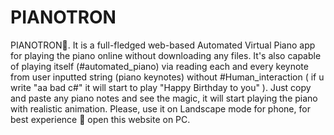 # PIANOTRON

PIANOTRON🎹. It is a full-fledged web-based Automated Virtual Piano app for playing the piano online without downloading any files. It's also capable of playing itself (#automated_piano) via reading each and every keynote from user inputted string (piano keynotes) without #Human_interaction ( if u write "aa bad c#" it will start to play "Happy Birthday to you" ). Just copy and paste any piano notes and see the magic, it will start playing the piano with realistic animation. Please, use it on Landscape mode for phone, for best experience 🤗 open this website on PC.
